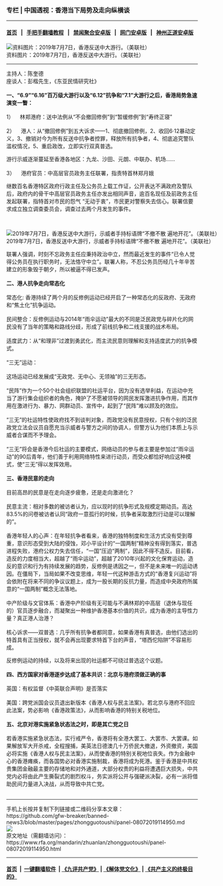 ### 专栏 | 中国透视：香港当下局势及走向纵横谈
------------------------

#### [首页](https://github.com/gfw-breaker/banned-news3/blob/master/README.md) &nbsp;&nbsp;|&nbsp;&nbsp; [手把手翻墙教程](https://github.com/gfw-breaker/guides/wiki) &nbsp;&nbsp;|&nbsp;&nbsp; [禁闻聚合安卓版](https://github.com/gfw-breaker/bn-android) &nbsp;&nbsp;|&nbsp;&nbsp; [网门安卓版](https://github.com/oGate2/oGate) &nbsp;&nbsp;|&nbsp;&nbsp; [神州正道安卓版](https://github.com/SzzdOgate/update) 



<div id="headerimg">
 <img alt="资料图片：2019年7月7日，香港反送中大游行。（美联社）" src="https://www.rfa.org/mandarin/yataibaodao/gangtai/gf2-07292019095913.html/AP_19188418418850-1.jpg/@@images/819a062f-5998-475b-978e-a4f01531d319.jpeg" title="资料图片：2019年7月7日，香港反送中大游行。（美联社）"/>
 <div id="headerimgcontents">
  <div id="headerimgcaption">
   <span>
    资料图片：2019年7月7日，香港反送中大游行。（美联社）
   </span>
   <!-- zoomattribute -->
  </div>
  <!-- headerimgcaption -->
 </div>
 <!-- headerimagecontents -->
</div>

<hr/>
<div id="storytext">
 <div>
  <div class="slot_header">
  </div>
 </div>
 <p>
  主持人：陈奎德
  <br/>
  座谈人：彭楷先生，《东亚民情研究社》
  <br/>
  <b>
   <br/>
   一、“6.9”“6.16”百万级大游行以及“6.12”抗争和“7.1”大游行之后，香港局势急速演变一瞥：
  </b>
  <br/>
  <br/>
  1）    林郑港府：送中法例从“不会撤回修例”到“暂缓修例”到“寿终正寝”
  <br/>
  <br/>
  2）    港人：从“撤回修例”到五大诉求——1、彻底撤回修例，2、收回6·12暴动定义，3、撤销对今为所有反送中抗争者控罪，释放所有抗争者，4、彻底追究警队滥权情况，5、重启政改，立即实行双真普选。
 </p>
 <p>
  游行示威逐渐蔓延至香港各地区：九龙、沙田、元朗、中联办、机场……
  <br/>
  <br/>
  3）    港府官员：中高层官员政务主任联署，指责特首林郑月娥
 </p>
 <p>
  继数百名香港特区政府行政主任及公务员上载工作证，公开表达不满政府及警队后，政府内的骨干中高层官员政务主任亦发出相同声音，逾百名现任及前政务主任发起联署，指特首对市民的怨气 “无动于衷”，市民更对警察失去信心。联署信要求成立独立调查委员会，调查过去两个月发生的事件。
 </p>
 <p>
  <br/>
  <div class="image-inline captioned" style="width:1500px;">
   <div style="width:1500px;">
    <img alt="2019年7月7日，香港反送中大游行，示威者手持标语牌“不撤不散  遍地开花”。（美联社）" src="https://www.rfa.org/mandarin/yataibaodao/gangtai/ck-07252019084253.html/AP_19188417249630.jpg" title="2019年7月7日，香港反送中大游行，示威者手持标语牌“不撤不散  遍地开花”。（美联社）"/>
   </div>
   <div class="image-caption">
    <span style="width:1500px;">
     2019年7月7日，香港反送中大游行，示威者手持标语牌“不撤不散  遍地开花”。（美联社）
    </span>
    <span class="copyright">
    </span>
   </div>
  </div>
 </p>
 <p>
  联署人强调，时刻不忘政务主任应秉持政治中立，然而最近发生的事件“已令人觉得公务员在执行职务时，无法恪守中立”。联署人称，不忍公务员历经几十年辛苦建立的形象毁于朝夕，所以被逼不得已发声。
  <br/>
  <br/>
  <b>
   二、港人抗争走向常态化
  </b>
  <br/>
  <br/>
  常态化: 香港持续了两个月的反修例运动已经开启了一种常态化的反政府、无政府和“焦土化”抗争运动。
  <br/>
  <br/>
  民间整合：反修例运动与2014年“雨伞运动”最大的不同是泛民政党与碎片化的网民没有了当年的策略和路线分歧，形成了前线抗争和二线支援的战术布局。
  <br/>
  <br/>
  适度武力：从“和理非”过渡到勇武化，而主流民意则理解和支持适度武力的抗争模式。
  <br/>
  <br/>
  “三无”运动：
  <br/>
  <br/>
  这场运动已经发展成“无政党、无中心、无领袖”的三无形态。
  <br/>
  <br/>
  “民阵”作为一个50个社会组织联盟的社运平台，因为没有选举利益，在运动中充当了游行集会组织者的角色，掩护了不愿被领导的网民发挥激进抗争作用，而其作用在激进行为、暴力、网群动员、宣传中，起到了“民阵”难以顾及的效应。
  <br/>
  <br/>
  “三无”的社运特性使政府找不到谈判对象，而政党没有民意授权，只有个别的泛民政党立法会议员自愿充当示威者与警方之间的协调人，但警方认为他们本质上与示威者合谋而不予理会。
  <br/>
  <br/>
  “三无”将会是香港今后社运的主要模式，网络动员的参与者主要是参加过“雨伞运动”的90后青年，他们善于利用网络特性来进行动员，而受众都恰好响应这种模式，使“三无”得以发挥效用。
  <br/>
  <b>
   <br/>
   三、香港民意的走向
  </b>
  <br/>
  <br/>
  目前高昂的民意是在走向逐步疲惫，还是走向激进化？
  <br/>
  <br/>
  民意主流：相对多数的被访者认为，应以现时的抗争形式及规模定期动员。高达83.5%的问卷被访者认同“政府一意孤行的时候，抗争者采取激烈行动是可以理解的”。
  <br/>
  <br/>
  香港年轻人的心声：在年轻抗争者看来，香港的独特制度和生活方式没有受到尊重，意识形态受到大陆的侵蚀，邓小平设计的“一国两制”精神没有得到落实，普选进程失败，港府公权力失去信任，“一国”压迫“两制”，因此不得不造反。目前看，造反的力度相当大，超越了“雨伞运动”，超越了2010年兴起的文化保育运动，造反的意识和行为有持续发展的趋势，反修例是诱因之一，但不是未来唯一的运动诱因。在僵局下，当局如果不改变思维，年轻一代这种游击方式的“香港复兴运动”将会依附在将来不同的争议议题上，成为一股长期的反抗力量，而造成中央政府所属意的“一国两制”概念无法落地。
  <br/>
  <br/>
  中产阶级与文官体系：香港中产阶级有无可能与不满林郑的中高层（退休与现任的）官员逐步融合，而凝聚出一种维护香港基本价值的共识，成为香港的主导性力量？真正港人治港？
  <br/>
  <br/>
  核心诉求——双普选：几乎所有抗争者都同意，如果香港有真普选，由他们选出的特首具有正当授权，就不会再出现要求特首下台的声音，“塔西佗陷阱”不容易形成。
 </p>
 <p>
  反修例运动的持续，以及将来出现的社运都不可绕过普选这个议题。
  <br/>
  <b>
   <br/>
   四、西方国家对香港逐步达成了基本共识：北京与港府须做正确的事
  </b>
  <br/>
  <br/>
  英国：有权监督《中英联合声明》是否落实
  <br/>
  <br/>
  美国：跨党派国会议员退出新版本《香港人权与民主法案》。若北京与港府不回应此法案，势必影响《香港政策法》，从而影响香港的特别关税地位。
  <br/>
  <br/>
  <b>
   五、北京对港实施紧急状态法之时，即是其亡党之日
  </b>
  <br/>
  <br/>
  若香港实施紧急状态法，实行戒严令，香港将有全港大罢工、大罢市、大罢课。如果解放军大开杀戒，全程搜捕，美英法日德澳几十万侨民大撤退，外资撤资，美国必将实施《香港人权与民主法案》，从而使香港的特别关税地位丧失。作为金融中心的香港瘫痪，而各国势必对香港实施制裁，香港将成为死港。鉴于香港是中共权贵集团金融最主要的存储地和对外通道，大部分权贵的利益将遭遇巨大损失，中共党内必将由此产生撕裂式的剧烈权斗，务实派将公开与强硬派决裂，必有一派将借助民间力量进入决战，从而导致中共亡党。
  <br/>
  <br/>
 </p>
</div>

<hr/>
手机上长按并复制下列链接或二维码分享本文章：<br/>
https://github.com/gfw-breaker/banned-news3/blob/master/pages/zhongguotoushi/panel-08072019114950.md <br/>
<a href='https://github.com/gfw-breaker/banned-news3/blob/master/pages/zhongguotoushi/panel-08072019114950.md'><img src='https://github.com/gfw-breaker/banned-news3/blob/master/pages/zhongguotoushi/panel-08072019114950.md.png'/></a> <br/>
原文地址（需翻墙访问）：https://www.rfa.org/mandarin/zhuanlan/zhongguotoushi/panel-08072019114950.html


------------------------
#### [首页](https://github.com/gfw-breaker/banned-news3/blob/master/README.md) &nbsp;|&nbsp; [一键翻墙软件](https://github.com/gfw-breaker/nogfw/blob/master/README.md) &nbsp;| [《九评共产党》](https://github.com/gfw-breaker/9ping.md/blob/master/README.md#九评之一评共产党是什么) | [《解体党文化》](https://github.com/gfw-breaker/jtdwh.md/blob/master/README.md) | [《共产主义的终极目的》](https://github.com/gfw-breaker/gczydzjmd.md/blob/master/README.md)

